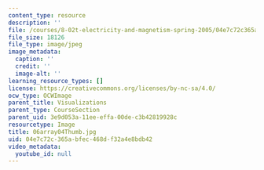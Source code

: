 ```yaml
---
content_type: resource
description: ''
file: /courses/8-02t-electricity-and-magnetism-spring-2005/04e7c72c365abfec468df32a4e8bdb42_06array04Thumb.jpg
file_size: 18126
file_type: image/jpeg
image_metadata:
  caption: ''
  credit: ''
  image-alt: ''
learning_resource_types: []
license: https://creativecommons.org/licenses/by-nc-sa/4.0/
ocw_type: OCWImage
parent_title: Visualizations
parent_type: CourseSection
parent_uid: 3e9d053a-11ee-effa-00de-c3b42819928c
resourcetype: Image
title: 06array04Thumb.jpg
uid: 04e7c72c-365a-bfec-468d-f32a4e8bdb42
video_metadata:
  youtube_id: null
---
```

